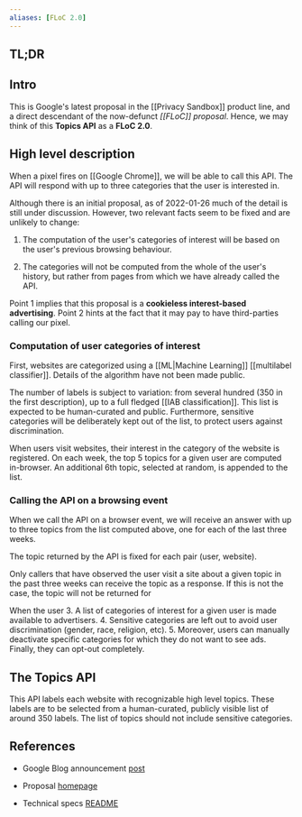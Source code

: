 ```yaml
---
aliases: [FLoC 2.0]
---
```


## TL;DR

## Intro

This is Google's latest proposal in the [[Privacy Sandbox]] product line, and a direct descendant of the now-defunct _[[FLoC]] proposal_. Hence, we may think of this __Topics API__ as a __FLoC 2.0__.

## High level description

When a pixel fires on [[Google Chrome]], we will be able to call this API. The API will respond with up to three categories that the user is interested in.

Although there is an initial proposal, as of 2022-01-26 much of the detail is still under discussion. However, two relevant facts seem to be fixed and are unlikely to change:

1. The computation of the user's categories of interest will be based on the user's previous browsing behaviour.

2. The categories will not be computed from the whole of the user's history, but rather from pages from which we have already called the API.

Point 1 implies that this proposal is a __cookieless interest-based advertising__. Point 2 hints at the fact that it may pay to have third-parties calling our pixel.

### Computation of user categories of interest

First, websites are categorized using a [[ML|Machine Learning]] [[multilabel classifier]]. Details of the algorithm have not been made public.

The number of labels is subject to variation: from several hundred (350 in the first description), up to a full fledged [[IAB classification]]. This list is expected to be human-curated and public. Furthermore, sensitive categories will be deliberately kept out of the list, to protect users against discrimination.

When users visit websites, their interest in the category of the website is registered. On each week, the top 5 topics for a given user are computed in-browser. An additional 6th topic, selected at random, is appended to the list.

### Calling the API on a browsing event

When we call the API on a browser event, we will receive an answer with up to three topics from the list computed above, one for each of the last three weeks.

The topic returned by the API is fixed for each pair (user, website).

Only callers that have observed the user visit a site about a given topic in the past three weeks can receive the topic as a response. If this is not the case, the topic will not be returned for 

When the user
3. A list of categories of interest for a given user is made available to advertisers.
4. Sensitive categories are left out to avoid user discrimination (gender, race, religion, etc).
5. Moreover, users can manually deactivate specific categories for which they do not want to see ads. Finally, they can opt-out completely.

## The Topics API




This API labels each website with recognizable high level topics. These labels are to be selected from a human-curated, publicly visible list of around 350 labels. The list of topics should not include sensitive categories.

## References

- Google Blog announcement [post](https://www.blog.google/products/chrome/get-know-new-topics-api-privacy-sandbox/)

- Proposal [homepage](https://privacysandbox.com/proposals/topics)

- Technical specs [README](https://github.com/jkarlin/topics)